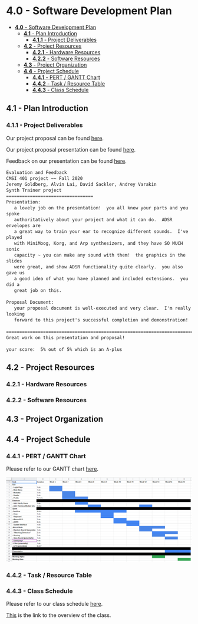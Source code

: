 # **4.0** - Software Development Plan

- [**4.0** - Software Development Plan](#40---software-development-plan)
  - [**4.1** - Plan Introduction](#41---plan-introduction)
    - [**4.1.1** - Project Deliverables](#411---project-deliverables)
  - [**4.2** - Project Resources](#42---project-resources)
    - [**4.2.1** - Hardware Resources](#421---hardware-resources)
    - [**4.2.2** - Software Resources](#422---software-resources)
  - [**4.3** - Project Organization](#43---project-organization)
  - [**4.4** - Project Schedule](#44---project-schedule)
    - [**4.4.1** - PERT / GANTT Chart](#441---pert--gantt-chart)
    - [**4.4.2** - Task / Resource Table](#442---task--resource-table)
    - [**4.4.3** - Class Schedule](#443---class-schedule)

## **4.1** - Plan Introduction

### **4.1.1** - Project Deliverables

Our project proposal can be found [here](Project%20Proposal.pdf).

Our project proposal presentation can be found [here](Project%20Proposal%20Presentation.pdf).

Feedback on our presentation can be found [here](proposal-feedback.txt).
```
Evaluation and Feedback
CMSI 401 project ~~ Fall 2020
Jeremy Goldberg, Alvin Lai, David Sackler, Andrey Varakin
Synth Trainer project
=================================
Presentation:
   a lovely job on the presentation!  you all knew your parts and you spoke
   authoritatively about your project and what it can do.  ADSR envelopes are
   a great way to train your ear to recognize different sounds.  I've played
   with MiniMoog, Korg, and Arp synthesizers, and they have SO MUCH sonic
   capacity ~ you can make any sound with them!  the graphics in the slides
   were great, and show ADSR functionality quite clearly.  you also gave us
   a good idea of what you have planned and included extensions.  you did a
   great job on this.

Proposal Document:
   your proposal document is well-executed and very clear.  I'm really looking
   forward to this project's successful completion and demonstration!

=============================================================================
Great work on this presentation and proposal!

your score:  5% out of 5% which is an A-plus

```

## **4.2** - Project Resources

### **4.2.1** - Hardware Resources

### **4.2.2** - Software Resources

## **4.3** - Project Organization

## **4.4** - Project Schedule

### **4.4.1** - PERT / GANTT Chart
Please refer to our GANTT chart [here](GANTT_Chart.xlsx).

![GANTT_CHART](GANTT_Chart_scrnsht.png)

### **4.4.2** - Task / Resource Table

### **4.4.3** - Class Schedule
Please refer to our class schedule [here](http://bjohnson.lmu.build/cmsi401web/classnotes.html).

[This](http://bjohnson.lmu.build/cmsi401web/overview.html) is the link to the overview of the class.
